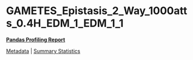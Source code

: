 # GAMETES_Epistasis_2_Way_1000atts_0.4H_EDM_1_EDM_1_1

[**Pandas Profiling Report**](../docs_sources/profile/GAMETES_Epistasis_2_Way_1000atts_0.4H_EDM_1_EDM_1_1.html)

[Metadata](metadata.yaml) | [Summary Statistics](summary_stats.csv)

